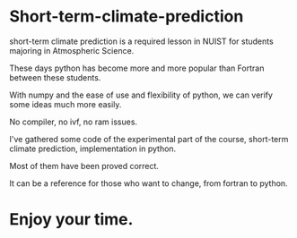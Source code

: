 # Short-term-climate-prediction
short-term climate prediction is a required lesson in NUIST for students majoring in Atmospheric Science.

These days python has become more and more popular than Fortran between these students.

With numpy and the ease of use and flexibility of python, we can verify some ideas much more easily.

No compiler, no ivf, no ram issues.

I've gathered some code of the experimental part of the course, short-term climate prediction, implementation in python.

Most of them have been proved correct.

It can be a reference for those who want to change, from fortran to python.
# Enjoy your time.
